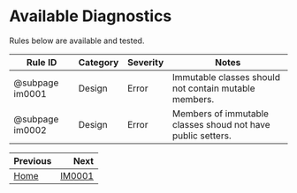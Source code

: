# Available Diagnostics

Rules below are available and tested.

| Rule ID         | Category | Severity | Notes                                                       |
|-----------------|----------|----------|-------------------------------------------------------------|
| @subpage im0001 | Design   | Error    | Immutable classes should not contain mutable members.       |
| @subpage im0002 | Design   | Error    | Members of immutable classes shoud not have public setters. |

<div class="section_buttons">

| Previous                   |                Next |
|:---------------------------|--------------------:|
| [Home](../../../README.md) | [IM0001](IM0001.md) |

</div>